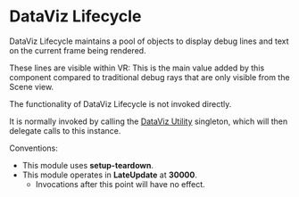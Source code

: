 ﻿# DataViz Lifecycle

DataViz Lifecycle maintains a pool of objects to display debug lines and text on the current frame being rendered.

These lines are visible within VR: This is the main value added by this component compared to traditional debug rays that are only visible from the Scene view.

The functionality of DataViz Lifecycle is not invoked directly.

It is normally invoked by calling the [DataViz Utility](./data-viz-utility) singleton, which will then delegate calls to this instance.

Conventions:
- This module uses **setup-teardown**.
- This module operates in **LateUpdate** at **30000**.
  - Invocations after this point will have no effect.
